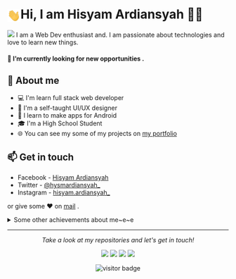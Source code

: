 # <img src="https://raw.githubusercontent.com/ABSphreak/ABSphreak/master/gifs/Hi.gif" width="30px" align="center">Hi, I am Hisyam Ardiansyah 👨‍💻

![](https://github.com/halfrost/halfrost/blob/master/icons/header_.png)
 I am a Web Dev enthusiast and. I am passionate about technologies and love to learn new things.
 #### 🔭 I’m currently looking for new opportunities .
 
## 📖 About me

* 💻 I'm learn full stack web developer
* 🎨 I'm a self-taught UI/UX designer
* 📱 I learn to make apps for Android
* 🎓 I'm a High School Student
* 🌐 You can see my some of my projects on [my portfolio](https://github.com/hisyamardiansyah/)

## 📫 Get in touch
- Facebook - [Hisyam Ardiansyah](https://www.facebook.com/wilsen.orochi.9)
- Twitter - [@hysmardiansyah_
](https://twitter.com/hysmardiansyah_)
- Instagram - [hisyam.ardiansyah_](https://www.instagram.com/hisyam.ardiansyah_/)

 or give some ♥ on [mail](mailto:nadsyah4@gmail.com) .
<details>
  <summary>Some other achievements about me~e~e</summary>
  <br>

<p align="center">
<img align="center" src="https://github-readme-stats.vercel.app/api/top-langs/?username=hisyamardiansyah&hide_langs_below=1&theme=radical&line_height=27&layout=compact" />
<img align="center" src="https://github-readme-stats.vercel.app/api?username=hisyamardiansyah&show_icons=true&count_private=true&theme=radical&include_all_commits=true&line_height=21" alt="halfrost's Github Stats" />
<img align="center" src="https://github-profile-trophy.vercel.app/?username=hisyamardiansyah&column=7&theme=dracula" alt="halfrost's Github Trophy" />
</p>

</details>
  
<hr>
<p align="center">
  <i>Take a look at my repositories and let's get in touch!</i>

<p align="center">
<a href= "https://github.com/halfrost/Halfrost-Field/"><img src="https://img.icons8.com/material-outlined/27/000000/ball-point-pen.png"/></a>
<a href= "https://www.linkedin.com/in/halffrost/"><img src="https://img.icons8.com/material-outlined/30/000000/linkedin.png"/></a>
<a href= "https://twitter.com/halffrost"><img src="https://img.icons8.com/material-outlined/30/000000/twitter.png"/></a>
<a href= "https://halfrost.com"><img src="https://img.icons8.com/material-outlined/27/000000/geography.png"/></a>
</p>

<p  align="center">
<!--<img src="https://visitor-badge.glitch.me/badge?page_id=halfrost.halfrost" alt="visitor badge"/>-->
<img src="https://visitor-badge.laobi.icu/badge?page_id=halfrost.halfrost" alt="visitor badge"/>       
</p>

</p>
  

